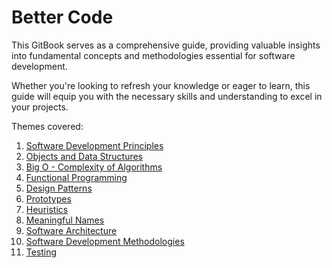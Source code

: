# Better Code

This GitBook serves as a comprehensive guide, providing valuable insights into fundamental concepts and methodologies essential for software development.

Whether you're looking to refresh your knowledge or eager to learn, this guide will equip you with the necessary skills and understanding to excel in your projects.

Themes covered:

1. [Software Development Principles](software-development-principles.md)
2. [Objects and Data Structures](objects-and-data-structures/)
3. [Big O - Complexity of Algorithms](big-o-complexity-of-algorithms.md)
4. [Functional Programming](functional-programming.md)
5. [Design Patterns](<README (1).md>)
6. [Prototypes](prototypes.md)
7. [Heuristics](heuristics.md)
8. [Meaningful](meaningful-names.md)[ Names](meaningful-names.md)
9. [Software Architecture](software-architecture.md)
10. [Software Development Methodologies](software-development-methodologies.md)
11. [Testing](testing.md)
